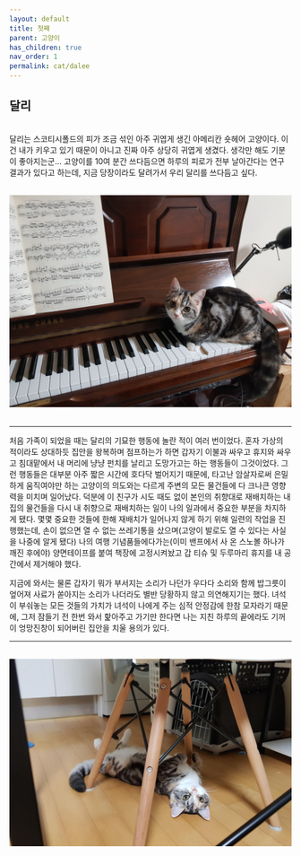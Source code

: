 ```yaml
---
layout: default
title: 첫째
parent: 고양이
has_children: true
nav_order: 1
permalink: cat/dalee
---
```


## 달리

<br>
달리는 스코티시폴드의 피가 조금 섞인 아주 귀엽게 생긴 아메리칸 숏헤어 고양이다. 이건 내가 키우고 있기 때문이 아니고 진짜 아주 상당히 귀엽게 생겼다. 생각만 해도 기분이 좋아지는군... 고양이를 10여 분간 쓰다듬으면 하루의 피로가 전부 날아간다는 연구 결과가 있다고 하는데, 지금 당장이라도 달려가서 우리 달리를 쓰다듬고 싶다.

<p align="center">
  <br><img alt="img-name" src="/assets/images/cats/dalee_main.jpeg" class="content-image-1"><br>
  <br>
</p>  

---
  
처음 가족이 되었을 때는 달리의 기묘한 행동에 놀란 적이 여러 번이었다. 혼자 가상의 적이라도 상대하듯 집안을 왕복하며 점프하는가 하면 갑자기 이불과 싸우고 휴지와 싸우고 침대맡에서 내 머리에 냥냥 펀치를 날리고 도망가고는 하는 행동들이 그것이었다. 그런 행동들은 대부분 아주 짧은 시간에 호다닥 벌어지기 때문에, 타고난 암살자로써 은밀하게 움직여야만 하는 고양이의 의도와는 다르게 주변의 모든 물건들에 다 크나큰 영향력을 미치며 일어났다. 덕분에 이 친구가 시도 때도 없이 본인의 취향대로 재배치하는 내 집의 물건들을 다시 내 취향으로 재배치하는 일이 나의 일과에서 중요한 부분을 차지하게 됐다. 몇몇 중요한 것들에 한해 재배치가 일어나지 않게 하기 위해 일련의 작업을 진행했는데, 손이 없으면 열 수 없는 쓰레기통을 샀으며(고양이 발로도 열 수 있다는 사실을 나중에 알게 됐다) 나의 여행 기념품들에다가는(이미 밴프에서 사 온 스노볼 하나가 깨진 후에야) 양면테이프를 붙여 책장에 고정시켜놨고 갑 티슈 및 두루마리 휴지를 내 공간에서 제거해야 했다.

지금에 와서는 물론 갑자기 뭐가 부서지는 소리가 나던가 우다다 소리와 함께 밥그릇이 엎어져 사료가 쏟아지는 소리가 나더라도 별반 당황하지 않고 의연해지기는 했다. 녀석이 부숴놓는 모든 것들의 가치가 녀석이 나에게 주는 심적 안정감에 한참 모자라기 때문에, 그저 잠들기 전 한번 와서 핥아주고 가기만 한다면 나는 지친 하루의 끝에라도 기꺼이 엉망진창이 되어버린 집안을 치울 용의가 있다.

--- 

<p align="center">
  <br><img alt="img-name" src="/assets/images/cats/dalee_1.png" class="content-image-1"><br>
</p>